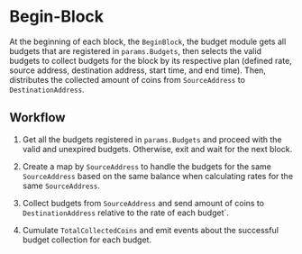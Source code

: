 <!-- order: 4 -->

# Begin-Block

At the beginning of each block, the `BeginBlock`, the budget module gets all budgets that are registered in `params.Budgets`, then selects the valid budgets to collect budgets for the block by its respective plan (defined rate, source address, destination address, start time, and end time). Then, distributes the collected amount of coins from `SourceAddress` to `DestinationAddress`.

## Workflow

1. Get all the budgets registered in `params.Budgets` and proceed with the valid and unexpired budgets. Otherwise, exit and wait for the next block. 

2. Create a map by `SourceAddress` to handle the budgets for the same `SourceAddress` based on the same balance when calculating rates for the same `SourceAddress`.

3. Collect budgets from `SourceAddress` and send amount of coins to `DestinationAddress` relative to the rate of each budget`.

4. Cumulate `TotalCollectedCoins` and emit events about the successful budget collection for each budget.

